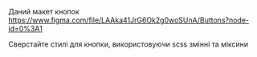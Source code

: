 Даний макет кнопок https://www.figma.com/file/LAAka41JrG6Ok2g0woSUnA/Buttons?node-id=0%3A1

Сверстайте стилі для кнопки, використовуючи scss змінні та міксини
